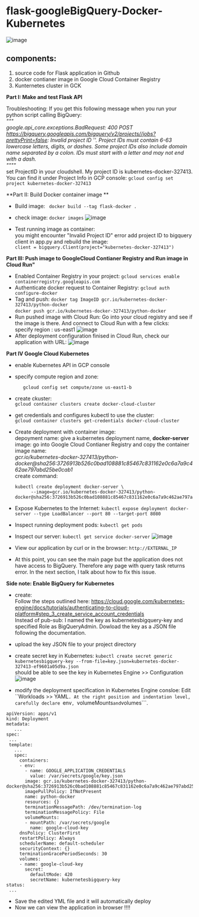 # flask-googleBigQuery-Docker-Kubernetes
![image](https://user-images.githubusercontent.com/39500675/135641423-3d04a796-a443-43f5-b597-50f2e8086cef.png)

## components:
1. source code for Flask application in Github
2. docker contianer image in Google Cloud Container Registry
3. Kunternetes cluster in GCK

**Part I: Make and test Flask API**

Troubleshooting:
If you get this following message when you run your python script calling BigQuery:<br>
   _"""<br>
   google.api_core.exceptions.BadRequest: 400 POST https://bigquery.googleapis.com/bigquery/v2/projects//jobs?prettyPrint=false: Invalid project ID ''. Project IDs must contain 6-63 lowercase letters, digits, or dashes. Some project IDs also include domain name separated by a colon. IDs must start with a letter and may not end with a dash.<br>
   """"_<br>
set ProjectID in your cloudshell. My project ID is kubernetes-docker-327413. You can find it under Project Info in GCP console:
 ```gcloud config set project kubernetes-docker-327413```
 
**Part II: Build Docker container image **
- Build image: ``` docker build --tag flask-docker .```
- check image: ```docker images```
![image](https://user-images.githubusercontent.com/39500675/135636101-670439bc-d400-4d53-a503-58039271d5d6.png)

- Test running image as container:<br>
  you might encounter "Invalid Project ID" error
  add project ID to bigquery client in app.py and rebuild the image:<br>
  ```client = bigquery.Client(project="kubernetes-docker-327413")```

**Part III: Push image to GoogleCloud Contianer Registry and Run image in Cloud Run"**
- Enabled Container Registry in your project:
  ```gcloud services enable containerregistry.googleapis.com```
- Authenticate docker request to Container Registry:
    ```gcloud auth configure-docker```
- Tag and push:
     ```docker tag ImageID gcr.io/kubernetes-docker-327413/python-docker```<br>
    ```docker push gcr.io/kubernetes-docker-327413/python-docker```
- Run pushed image with Cloud Run:
   Go into your cloud registry and see if the image is there. And connect to Cloud Run with a few clicks: <br>
   specify region : us-east1
 ![image](https://user-images.githubusercontent.com/39500675/135643367-fcf6a169-1af2-455f-809e-8aa4c26014ed.png)
- After deployment configuration finised in Cloud Run, check our application with URL:
   ![image](https://user-images.githubusercontent.com/39500675/135640740-4c8b19c3-74d7-455e-b602-c2852fece952.png)

**Part IV Google Cloud Kubernetes**
 - enable Kubernetes API in GCP console 
 - specify compute region and zone:<br>
   ```gcloud config set compute/region us-east1
      gcloud config set compute/zone us-east1-b
   ```
 - create ckuster:<br>
    ```gcloud container clusters create docker-cloud-cluster```
 - get credentials and configures kubectl to use the cluster:<br>
    ```gcloud container clusters get-credentials docker-cloud-cluster```
 - Create deployment with container image:<br>
    depoyment name: give a kubernetes deployment name, **docker-server**<br>
    image: go into Google Cloud Contianer Registry and copy the container image name: <br>
              _gcr.io/kubernetes-docker-327413/python-docker@sha256:3726913b526c0bad108881c85467c831162e0c6a7a9c462ae797abd25be0cab1_<br>
    create command:<br>
    ```
   kubectl create deployment docker-server \
          --image=gcr.io/kubernetes-docker-327413/python-docker@sha256:3726913b526c0bad108881c85467c831162e0c6a7a9c462ae797abd25be0cab1
   ```
  
- Expose Kubernetes to the Internet:
  ```kubectl expose deployment docker-server --type LoadBalancer --port 80 --target-port 8080```
- Inspect running deployment pods: ```kubectl get pods``` <br>
- Inspect our server: ```kubectl get service docker-server```
  ![image](https://user-images.githubusercontent.com/39500675/135646542-c8149269-b4ed-450a-bed3-15f2133ef180.png)
- View our application by curl or in the browser:  ```http://EXTERNAL_IP```
- At this point, you can see the main page but the application does not have access to BigQuery. Therefore any page with query task returns error. In the next section, I talk about how to fix this issue.


 **Side note: Enable BigQuery for Kubernetes**

 - create:<br>
   Follow the steps outlined here: https://cloud.google.com/kubernetes-engine/docs/tutorials/authenticating-to-cloud-platform#step_3_create_service_account_credentials<br>
   Instead of pub-sub: I named the key as kubernetesbigquery-key and specified Role as BigQueryAdmin. Dowload the key as a JSON file following the documentation.
 - upload the key JSON file to your project directory
 - create secret key in Kubernetes: 
       ```kubectl create secret generic kubernetesbigquery-key --from-file=key.json=kubernetes-docker-327413-ef9601a05d9a.json```<br>
   should be able to see the key in Kubernetes Engine >> Configuration
   ![image](https://user-images.githubusercontent.com/39500675/135668021-b2f1414f-31bd-49ab-b05f-0f7d48bc99c8.png)

 - modify the deployment specification in Kubernetes Engine consloe:
   Edit ``Workloads >> YAML```. At the right position and indentation level, carefully declare ```env```, ```volumeMounts``` and ```volumes```. 
 ```
apiVersion: apps/v1
kind: Deployment
metadata:
    ...
spec:
  ...
  template:
    ...
    spec:
      containers:
      - env:
        - name: GOOGLE_APPLICATION_CREDENTIALS
          value: /var/secrets/google/key.json
        image: gcr.io/kubernetes-docker-327413/python-docker@sha256:3726913b526c0bad108881c85467c831162e0c6a7a9c462ae797abd25be0cab1
        imagePullPolicy: IfNotPresent
        name: python-docker
        resources: {}
        terminationMessagePath: /dev/termination-log
        terminationMessagePolicy: File
        volumeMounts:
        - mountPath: /var/secrets/google
          name: google-cloud-key
      dnsPolicy: ClusterFirst
      restartPolicy: Always
      schedulerName: default-scheduler
      securityContext: {}
      terminationGracePeriodSeconds: 30
      volumes:
      - name: google-cloud-key
        secret:
          defaultMode: 420
          secretName: kubernetesbigquery-key
status:
  ...
````
- Save the edited YML file and it will automatically deploy
- Now we can view the application in browser !!!!
